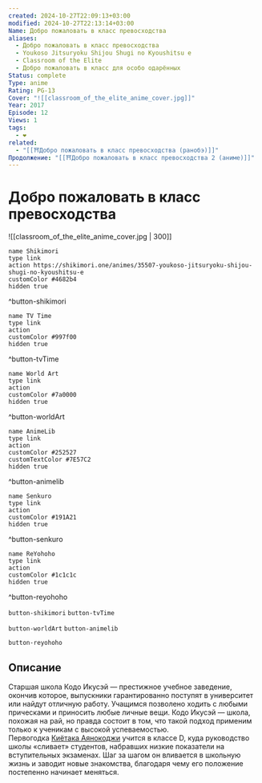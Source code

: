 ```yaml
---
created: 2024-10-27T22:09:13+03:00
modified: 2024-10-27T22:13:14+03:00
Name: Добро пожаловать в класс превосходства
aliases:
  - Добро пожаловать в класс превосходства
  - Youkoso Jitsuryoku Shijou Shugi no Kyoushitsu e
  - Classroom of the Elite
  - Добро пожаловать в класс для особо одарённых
Status: complete
Type: anime
Rating: PG-13
Cover: "![[classroom_of_the_elite_anime_cover.jpg]]"
Year: 2017
Episode: 12
Views: 1
tags:
  - ❤
related:
  - "[[⛩️Добро пожаловать в класс превосходства (ранобэ)]]"
Продолжение: "[[⛩️Добро пожаловать в класс превосходства 2 (аниме)]]"
---
```


# Добро пожаловать в класс превосходства

![[classroom_of_the_elite_anime_cover.jpg | 300]]

```button
name Shikimori
type link
action https://shikimori.one/animes/35507-youkoso-jitsuryoku-shijou-shugi-no-kyoushitsu-e
customColor #4682b4
hidden true
```
^button-shikimori

```button
name TV Time
type link
action 
customColor #997f00
hidden true
```
^button-tvTime

```button
name World Art
type link
action 
customColor #7a0000
hidden true
```
^button-worldArt

```button
name AnimeLib
type link
action 
customColor #252527
customTextColor #7E57C2
hidden true
```
^button-animelib

```button
name Senkuro
type link
action 
customColor #191A21
hidden true
```
^button-senkuro

```button
name ReYohoho
type link
action 
customColor #1c1c1c
hidden true
```
^button-reyohoho



`button-shikimori` `button-tvTime`

`button-worldArt` `button-animelib`

`button-reyohoho`

## Описание

Старшая школа Кодо Икусэй — престижное учебное заведение, окончив которое, выпускники гарантированно поступят в университет или найдут отличную работу. Учащимся позволено ходить с любыми прическами и приносить любые личные вещи. Кодо Икусэй — школа, похожая на рай, но правда состоит в том, что такой подход применим только к ученикам с высокой успеваемостью.  
Первогодка [Киётака Аянокоджи](https://shikimori.one/characters/128909-kiyotaka-ayanokouji) учится в классе D, куда руководство школы «сливает» студентов, набравших низкие показатели на вступительных экзаменах. Шаг за шагом он вливается в школьную жизнь и заводит новые знакомства, благодаря чему его положение постепенно начинает меняться.
